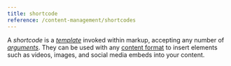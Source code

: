```yaml
---
title: shortcode
reference: /content-management/shortcodes
---
```


A _shortcode_ is a [_template_](g) invoked within markup, accepting any number of [_arguments_](g). They can be used with any [content format](g) to insert elements such as videos, images, and social media embeds into your content.
